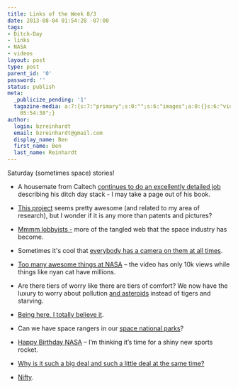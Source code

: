 ```yaml
---
title: Links of the Week 8/3
date: 2013-08-04 01:54:28 -07:00
tags:
- Ditch-Day
- links
- NASA
- videos
layout: post
type: post
parent_id: '0'
password: ''
status: publish
meta:
  _publicize_pending: '1'
  tagazine-media: a:7:{s:7:"primary";s:0:"";s:6:"images";a:0:{}s:6:"videos";a:0:{}s:11:"image_count";i:0;s:6:"author";s:8:"44242401";s:7:"blog_id";s:8:"46163602";s:9:"mod_stamp";s:19:"2013-08-04
    05:54:38";}
author:
  login: bzreinhardt
  email: bzreinhardt@gmail.com
  display_name: Ben
  first_name: Ben
  last_name: Reinhardt
---
```


<p>Saturday (sometimes space) stories!</p>
<ul>
<li>A housemate from Caltech <a href="http://ilyanep.wordpress.com/2013/07/21/the-vector-chrono-travel-ai-interface-only-for-android/" target="_blank">continues to do an excellently detailed job</a> describing his ditch day stack - I may take a page out of his book.</li>
</ul>
<ul>
<li><a href="http://spaceref.biz/2013/07/skycorp-introduces-spacecraft-life-extension-system-to-extend-operational-lives-of-geostationary-sat.html" target="_blank">This project</a> seems pretty awesome (and related to my area of research), but I wonder if it is any more than patents and pictures?</li>
</ul>
<ul>
<li><a href="http://nasawatch.com/archives/2013/07/fighting-innova.html" target="_blank">Mmmm lobbyists -</a> more of the tangled web that the space industry has become.</li>
</ul>
<ul>
<li>Sometimes it's cool that <a href="http://www.latimes.com/news/science/sciencenow/la-sci-sn-orange-bubble-clouds-video-20130726,0,4837916.story" target="_blank">everybody has a camera on them at all times</a>.</li>
</ul>
<ul>
<li><a href="http://www.youtube.com/watch?v=eC9gfgB6Ft4&amp;feature=share&amp;list=PLiuUQ9asub3RHqKdK_XZSZ8I_981UPhvX" target="_blank">Too many awesome things at NASA</a> – the video has only 10k views while things like nyan cat have millions.</li>
</ul>
<ul>
<li>Are there tiers of worry like there are tiers of comfort? We now have the luxury to worry about pollution <a href="http://spaceref.com/missions-and-programs/nasa/planetary-defense.html" target="_blank">and asteroids</a> instead of tigers and starving.</li>
</ul>
<ul>
<li><a href="http://www.thespacereview.com/article/2339/1" target="_blank">Being here, I totally believe it</a>.</li>
</ul>
<ul>
<li>Can we have space rangers in our <a href="http://www.space.com/22123-american-public-parks-on-the-moon.html" target="_blank">space national parks</a>?</li>
</ul>
<ul>
<li><a href="http://www.space.com/22171-happy-birthday-nasa-55-years.html" target="_blank">Happy Birthday NASA</a> – I’m thinking it’s time for a shiny new sports rocket.</li>
</ul>
<ul>
<li><a href="http://www.spacepolitics.com/2013/07/31/senate-action-on-nasa-authorization-mirrors-the-house/?utm_source=feedly" target="_blank">Why is it such a big deal and such a little deal at the same time?</a></li>
</ul>
<ul>
<li><a href="http://www.newspacejournal.com/2013/08/01/moon-express-developing-micro-lunar-lander/" target="_blank">Nifty</a>.</li>
</ul>
